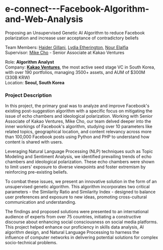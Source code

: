 # e-connect---Facebook-Algorithm-and-Web-Analysis
Proposing an Unsupervised Genetic AI Algorithm to reduce Facebook polarization and increase user acceptance of contradictory beliefs


Team Members: [Haider Gillani](https://www.linkedin.com/in/haider-gillani-b87b90210/),  [Lydia Etherington](https://www.linkedin.com/in/lydia-etherington-41078a209/),  [Nour Elaifia](https://www.linkedin.com/in/nour-elaifia-82886a163/) \
Supervisor:  [Mike Cho](https://www.linkedin.com/in/hyunik-cho/) - Senior Associate at Kakao Ventures

Role: **Algorithm Analyst**  
Company: [**Kakao Ventures**](https://www.kakao.vc/), the most active seed stage VC in South Korea, with over 190 portfolios, managing 3500+ assets, and AUM of $300M (330B KRW) \
Location: **Seoul, South Korea**

### Project Description
In this project, the primary goal was to analyze and improve Facebook's existing post-suggestion algorithm with a specific focus on mitigating the issue of echo chambers and ideological polarization. Working with Senior Associate of Kakao Ventures, Mike Cho, our team delved deeper into the inner workings of Facebook's algorithm, studying over 10 parameters like related topics, geographical location, and content relevancy across more than 100,000 Facebook posts using Python and PHP to understand how content is shared with users.

Leveraging Natural Language Processing (NLP) techniques such as Topic Modeling and Sentiment Analysis, we identified prevailing trends of echo chambers and ideological polarization. These echo chambers were shown to limit users' exposure to diverse viewpoints and foster extremism by reinforcing pre-existing beliefs.

To combat these issues, we present an innovative solution in the form of an unsupervised genetic algorithm. This algorithm incorporates two critical parameters - the Similarity Ratio and Similarity Index - designed to balance user preferences and exposure to new ideas, promoting cross-cultural communication and understanding.

The findings and proposed solutions were presented to an international audience of experts from over 75 countries, initiating a constructive discourse about enhancing social consciousness on social media platforms. This project helped enhance our proficiency in skills data analysis, AI algorithm design, and Natural Language Processing to harness the influence of computer networks in delivering potential solutions for complex socio-technical problems.
